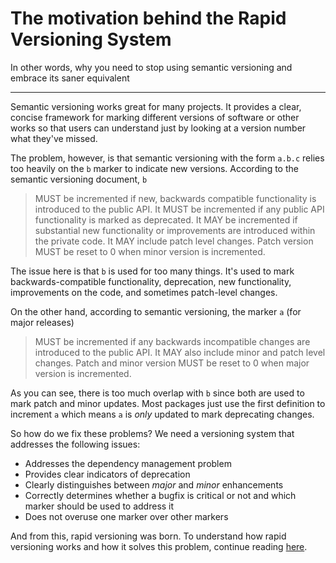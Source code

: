 # The motivation behind the Rapid Versioning System
In other words, why you need to stop using semantic versioning and embrace its saner equivalent

---
Semantic versioning works great for many projects. It provides a clear, concise framework for marking different versions of software or other works so that users can understand just by looking at a version number what they've missed.

The problem, however, is that semantic versioning with the form `a.b.c` relies too heavily on the `b` marker to indicate new versions. According to the semantic versioning document, `b` 

> MUST be incremented if new, backwards compatible functionality is introduced to the public API. It MUST be incremented if any public API functionality is marked as deprecated. It MAY be incremented if substantial new functionality or improvements are introduced within the private code. It MAY include patch level changes. Patch version MUST be reset to 0 when minor version is incremented.

The issue here is that `b` is used for too many things. It's used to mark backwards-compatible functionality, deprecation, new functionality, improvements on the code, and sometimes patch-level changes.

On the other hand, according to semantic versioning, the marker `a` (for major releases)

> MUST be incremented if any backwards incompatible changes are introduced to the public API. It MAY also include minor and patch level changes. Patch and minor version MUST be reset to 0 when major version is incremented.

As you can see, there is too much overlap with `b` since both are used to mark patch and minor updates. Most packages just use the first definition to increment `a` which means `a` is *only* updated to mark deprecating changes.

So how do we fix these problems? We need a versioning system that addresses the following issues:
- Addresses the dependency management problem
- Provides clear indicators of deprecation
- Clearly distinguishes between *major* and *minor* enhancements
- Correctly determines whether a bugfix is critical or not and which marker should be used to address it
- Does not overuse one marker over other markers

And from this, rapid versioning was born. To understand how rapid versioning works and how it solves this problem, continue reading [here](definition.md).
